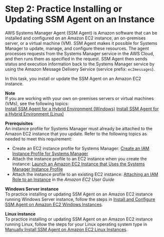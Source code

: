 # Step 2: Practice Installing or Updating SSM Agent on an Instance<a name="getting-started-agent"></a>

AWS Systems Manager Agent \(SSM Agent\) is Amazon software that can be installed and configured on an Amazon EC2 instance, an on\-premises server, or a virtual machine \(VM\)\. SSM Agent makes it possible for Systems Manager to update, manage, and configure these resources\. The agent processes requests from the Systems Manager service in the AWS Cloud, and then runs them as specified in the request\. SSM Agent then sends status and execution information back to the Systems Manager service by using the Amazon Message Delivery Service \(service prefix: `ec2messages`\)\.

In this task, you install or update the SSM Agent on an Amazon EC2 instance\.

**Note**  
If you are working with your own on\-premises servers or virtual machines \(VMs\), see the following topics:  
[Install SSM Agent for a Hybrid Environment \(Windows\)](sysman-install-managed-win.md) 
[Install SSM Agent for a Hybrid Environment \(Linux\)](sysman-install-managed-linux.md)

**Prerequisites**  
An instance profile for Systems Manager must already be attached to the Amazon EC2 instance that you update\. Refer to the following topics as needed to meet this requirement:
+ Create an EC2 instance profile for Systems Manager: [Create an IAM Instance Profile for Systems Manager](setup-instance-profile.md)
+ Attach the instance profile to an EC2 instance when you create the instance: [Launch an Amazon EC2 Instance that Uses the Systems Manager Instance Profile](setup-launch-managed-instance.md)
+ Attach the instance profile to an existing EC2 instance: [Attaching an IAM Role to an Instance](https://docs.aws.amazon.com/AWSEC2/latest/UserGuide/iam-roles-for-amazon-ec2.html#attach-iam-role) in the *Amazon EC2 User Guide*

**Windows Server instance**  
To practice installing or updating SSM Agent on an Amazon EC2 instance running Windows Server instance, follow the steps in [Install and Configure SSM Agent on Amazon EC2 Windows Instances](sysman-install-win.md)\.

**Linux instance**  
To practice installing or updating SSM Agent on an Amazon EC2 instance running Linux, follow the steps for your Linux operating system type in [Manually Install SSM Agent on Amazon EC2 Linux Instances](sysman-manual-agent-install.md)\.